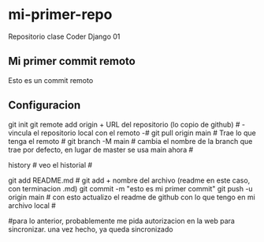 # mi-primer-repo
Repositorio clase Coder Django 01

## Mi primer commit remoto
Esto es un commit remoto

## Configuracion
git init
git remote add origin  + URL del repositorio (lo copio de github) # - vincula el repositorio local con el remoto -#
git pull origin main # Trae lo que tenga el remoto #
git branch -M main # cambia el nombre de la branch que trae por defecto, en lugar de master se usa main ahora #

history # veo el historial #

git add README.md # git add + nombre del archivo (readme en este caso, con terminacion .md) 
git commit -m "esto es mi primer commit"
git push -u origin main # con esto actualizo el readme de github con lo que tengo en mi archivo local #

#para lo anterior, probablemente me pida autorizacion en la web para sincronizar. una vez hecho, ya queda sincronizado
